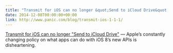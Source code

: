 ```yaml
---
title: "Transmit for iOS can no longer &quot;Send to iCloud Drive&quot;"
date: 2014-12-08T00:00:00+00:00
link: http://www.panic.com/blog/transmit-ios-1-1-1/
---
```

[Transmit for iOS can no longer &quot;Send to iCloud Drive&quot;](http://www.panic.com/blog/transmit-ios-1-1-1/) &mdash; 
 Apple’s constantly changing policy on what apps can do with iOS 8’s new APIs is disheartening.
